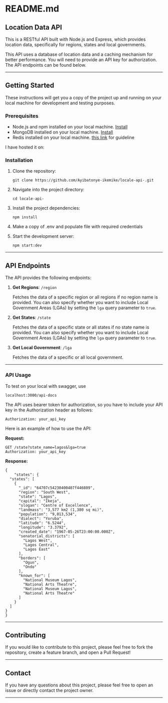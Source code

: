 # README.md

## Location Data API

This is a RESTful API built with Node.js and Express, which provides location data, specifically for regions, states and local governments.

This API uses a database of location data and a caching mechanism for better performance. You will need to provide an API key for authorization. The API endpoints can be found below.

---

## Getting Started

These instructions will get you a copy of the project up and running on your local machine for development and testing purposes.

### Prerequisites

- Node.js and npm installed on your local machine. [Install](https://nodejs.org/en/download/)
- MongoDB installed on your local machine. [Install](https://docs.mongodb.com/manual/installation/)
- Redis installed on your local machine. [this link](https://redis.io/docs/getting-started/) for guideline

I have hosted it on: 

### Installation

1. Clone the repository:
   ```
   git clone https://github.com/Ayibatonye-ikemike/locale-api-.git
   ```
2. Navigate into the project directory:
   ```
   cd locale-api-
   ```
3. Install the project dependencies:
   ```
   npm install
   ```
4. Make a copy of .env and populate file with required credentials


5. Start the development server:
   ```
   npm start:dev
   ```

---

## API Endpoints

The API provides the following endpoints:

1. **Get Regions**: `/region`

   Fetches the data of a specific region or all regions if no region name is provided. You can also specify whether you want to include Local Government Areas (LGAs) by setting the `lga` query parameter to `true`.

2. **Get States**: `/state`

   Fetches the data of a specific state or all states if no state name is provided. You can also specify whether you want to include Local Government Areas (LGAs) by setting the `lga` query parameter to `true`.

3. **Get Local Government**: `/lga`

   Fetches the data of a specific or all local government.

---

### API Usage

To test on your local with swagger, use
```
localhost:3000/api-docs
```

The API uses bearer token for authorization, so you have to include your API key in the Authorization header as follows:

```
Authorization: your_api_key
```

Here is an example of how to use the API:

**Request:**

```
GET /state?state_name=lagos&lga=true
Authorization: your_api_key
```

**Response:**

```
{
    "states": {
  "states": [
    {
      "_id": "64707c54230400407f446809",
      "region": "South West",
      "state": "Lagos",
      "capital": "Ikeja",
      "slogan": "Centre of Excellence",
      "landmass": "3,577 km2 (1,380 sq mi)",
      "population": "9,013,534",
      "dialect": "Yoruba",
      "latitude": "6.5244",
      "longitude": "3.3792",
      "created_date": "1967-05-26T23:00:00.000Z",
      "senatorial_districts": [
        "Lagos West",
        "Lagos Central",
        "Lagos East"
      ],
      "borders": [
        "Ogun",
        "Ondo"
      ],
      "known_for": [
        "National Museum Lagos",
        "National Arts Theatre",
        "National Museum Lagos",
        "National Arts Theatre"
      ]
    }
  ]
}
}
```

---

## Contributing

If you would like to contribute to this project, please feel free to fork the repository, create a feature branch, and open a Pull Request!

---

## Contact

If you have any questions about this project, please feel free to open an issue or directly contact the project owner.

---
